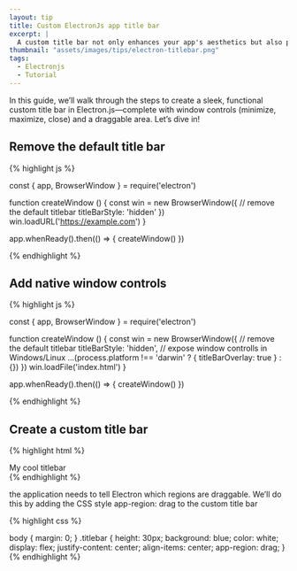 ```yaml
---
layout: tip
title: Custom ElectronJs app title bar
excerpt: |
  A custom title bar not only enhances your app's aesthetics but also provides better control over window management. In this guide, we'll walk you through creating a custom title bar in Electron.js—complete with draggable regions, minimize/maximize/close buttons, and seamless integration with your app's UI.
thumbnail: "assets/images/tips/electron-titlebar.png"
tags:
  - Electronjs
  - Tutorial
---
```


In this guide, we’ll walk through the steps to create a sleek, functional custom title bar in Electron.js—complete with window controls (minimize, maximize, close) and a draggable area. Let’s dive in!

## Remove the default title bar

{% highlight js %}

const { app, BrowserWindow } = require('electron')

function createWindow () {
const win = new BrowserWindow({
// remove the default titlebar
titleBarStyle: 'hidden'
})
win.loadURL('https://example.com')
}

app.whenReady().then(() => {
createWindow()
})

{% endhighlight %}

## Add native window controls

{% highlight js %}

const { app, BrowserWindow } = require('electron')

function createWindow () {
const win = new BrowserWindow({
// remove the default titlebar
titleBarStyle: 'hidden',
// expose window controlls in Windows/Linux
...(process.platform !== 'darwin' ? { titleBarOverlay: true } : {})
})
win.loadFile('index.html')
}

app.whenReady().then(() => {
createWindow()
})

{% endhighlight %}

## Create a custom title bar

{% highlight html %}

<div id="titlebar">My cool titlebar</div>
{% endhighlight %}

the application needs to tell Electron which regions are draggable. We’ll do this by adding the CSS style app-region: drag to the custom title bar

{% highlight css %}

body {
margin: 0;
}
.titlebar {
height: 30px;
background: blue;
color: white;
display: flex;
justify-content: center;
align-items: center;
app-region: drag;
}
{% endhighlight %}
